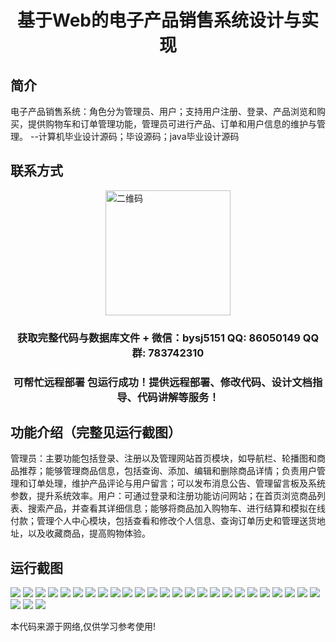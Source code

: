 <p><h1 align="center">基于Web的电子产品销售系统设计与实现</h1></p>

## 简介
电子产品销售系统：角色分为管理员、用户；支持用户注册、登录、产品浏览和购买，提供购物车和订单管理功能，管理员可进行产品、订单和用户信息的维护与管理。    --计算机毕业设计源码；毕设源码；java毕业设计源码


## 联系方式
<img src="https://bs-1329754181.cos.ap-shanghai.myqcloud.com/wx.jpg" alt="二维码" style="display: block; margin: 0 auto;" width="200px">
<p><h3 align="center">获取完整代码与数据库文件 + 微信：bysj5151 QQ: 86050149 QQ群: 783742310</h3></p>
<p><h3 align="center">可帮忙远程部署 包运行成功！提供远程部署、修改代码、设计文档指导、代码讲解等服务！</h3></p>

## 功能介绍（完整见运行截图）
管理员：主要功能包括登录、注册以及管理网站首页模块，如导航栏、轮播图和商品推荐；能够管理商品信息，包括查询、添加、编辑和删除商品详情；负责用户管理和订单处理，维护产品评论与用户留言；可以发布消息公告、管理留言板及系统参数，提升系统效率。用户：可通过登录和注册功能访问网站；在首页浏览商品列表、搜索产品，并查看其详细信息；能够将商品加入购物车、进行结算和模拟在线付款；管理个人中心模块，包括查看和修改个人信息、查询订单历史和管理送货地址，以及收藏商品，提高购物体验。


## 运行截图
![](https://bs-1329754181.cos.ap-shanghai.myqcloud.com/spring/WebBasedElectronicProductSalesSystemDesignAndImplementation/img/001.jpg)
![](https://bs-1329754181.cos.ap-shanghai.myqcloud.com/spring/WebBasedElectronicProductSalesSystemDesignAndImplementation/img/002.jpg)
![](https://bs-1329754181.cos.ap-shanghai.myqcloud.com/spring/WebBasedElectronicProductSalesSystemDesignAndImplementation/img/003.jpg)
![](https://bs-1329754181.cos.ap-shanghai.myqcloud.com/spring/WebBasedElectronicProductSalesSystemDesignAndImplementation/img/004.jpg)
![](https://bs-1329754181.cos.ap-shanghai.myqcloud.com/spring/WebBasedElectronicProductSalesSystemDesignAndImplementation/img/005.jpg)
![](https://bs-1329754181.cos.ap-shanghai.myqcloud.com/spring/WebBasedElectronicProductSalesSystemDesignAndImplementation/img/006.jpg)
![](https://bs-1329754181.cos.ap-shanghai.myqcloud.com/spring/WebBasedElectronicProductSalesSystemDesignAndImplementation/img/007.jpg)
![](https://bs-1329754181.cos.ap-shanghai.myqcloud.com/spring/WebBasedElectronicProductSalesSystemDesignAndImplementation/img/008.jpg)
![](https://bs-1329754181.cos.ap-shanghai.myqcloud.com/spring/WebBasedElectronicProductSalesSystemDesignAndImplementation/img/009.jpg)
![](https://bs-1329754181.cos.ap-shanghai.myqcloud.com/spring/WebBasedElectronicProductSalesSystemDesignAndImplementation/img/010.jpg)
![](https://bs-1329754181.cos.ap-shanghai.myqcloud.com/spring/WebBasedElectronicProductSalesSystemDesignAndImplementation/img/011.jpg)
![](https://bs-1329754181.cos.ap-shanghai.myqcloud.com/spring/WebBasedElectronicProductSalesSystemDesignAndImplementation/img/012.jpg)
![](https://bs-1329754181.cos.ap-shanghai.myqcloud.com/spring/WebBasedElectronicProductSalesSystemDesignAndImplementation/img/013.jpg)
![](https://bs-1329754181.cos.ap-shanghai.myqcloud.com/spring/WebBasedElectronicProductSalesSystemDesignAndImplementation/img/014.jpg)
![](https://bs-1329754181.cos.ap-shanghai.myqcloud.com/spring/WebBasedElectronicProductSalesSystemDesignAndImplementation/img/015.jpg)
![](https://bs-1329754181.cos.ap-shanghai.myqcloud.com/spring/WebBasedElectronicProductSalesSystemDesignAndImplementation/img/016.jpg)
![](https://bs-1329754181.cos.ap-shanghai.myqcloud.com/spring/WebBasedElectronicProductSalesSystemDesignAndImplementation/img/017.jpg)
![](https://bs-1329754181.cos.ap-shanghai.myqcloud.com/spring/WebBasedElectronicProductSalesSystemDesignAndImplementation/img/018.jpg)
![](https://bs-1329754181.cos.ap-shanghai.myqcloud.com/spring/WebBasedElectronicProductSalesSystemDesignAndImplementation/img/019.jpg)
![](https://bs-1329754181.cos.ap-shanghai.myqcloud.com/spring/WebBasedElectronicProductSalesSystemDesignAndImplementation/img/020.jpg)
![](https://bs-1329754181.cos.ap-shanghai.myqcloud.com/spring/WebBasedElectronicProductSalesSystemDesignAndImplementation/img/021.jpg)
![](https://bs-1329754181.cos.ap-shanghai.myqcloud.com/spring/WebBasedElectronicProductSalesSystemDesignAndImplementation/img/022.jpg)
![](https://bs-1329754181.cos.ap-shanghai.myqcloud.com/spring/WebBasedElectronicProductSalesSystemDesignAndImplementation/img/023.jpg)
![](https://bs-1329754181.cos.ap-shanghai.myqcloud.com/spring/WebBasedElectronicProductSalesSystemDesignAndImplementation/img/024.jpg)
![](https://bs-1329754181.cos.ap-shanghai.myqcloud.com/spring/WebBasedElectronicProductSalesSystemDesignAndImplementation/img/025.jpg)
![](https://bs-1329754181.cos.ap-shanghai.myqcloud.com/spring/WebBasedElectronicProductSalesSystemDesignAndImplementation/img/026.jpg)
![](https://bs-1329754181.cos.ap-shanghai.myqcloud.com/spring/WebBasedElectronicProductSalesSystemDesignAndImplementation/img/027.jpg)
![](https://bs-1329754181.cos.ap-shanghai.myqcloud.com/spring/WebBasedElectronicProductSalesSystemDesignAndImplementation/img/028.jpg)

<p>本代码来源于网络,仅供学习参考使用!</p>
